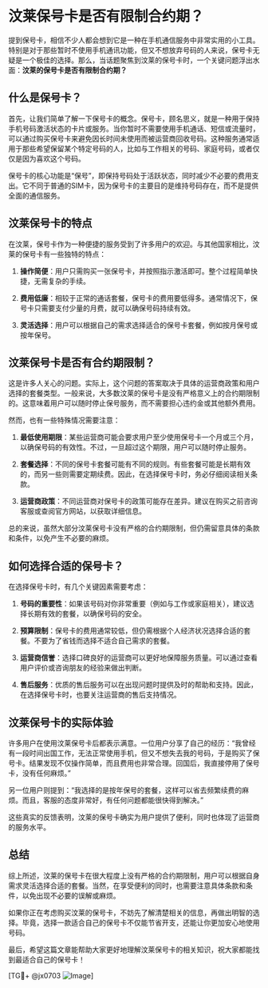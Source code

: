 # 汶莱保号卡是否有限制合约期？

提到保号卡，相信不少人都会想到它是一种在手机通信服务中非常实用的小工具。特别是对于那些暂时不使用手机通讯功能，但又不想放弃号码的人来说，保号卡无疑是一个极佳的选择。那么，当话题聚焦到汶莱的保号卡时，一个关键问题浮出水面：**汶莱的保号卡是否有限制合约期？**

## 什么是保号卡？

首先，让我们简单了解一下保号卡的概念。保号卡，顾名思义，就是一种用于保持手机号码激活状态的卡片或服务。当你暂时不需要使用手机通话、短信或流量时，可以通过购买保号卡来避免因长时间未使用而被运营商回收号码。这种服务通常适用于那些希望保留某个特定号码的人，比如与工作相关的号码、家庭号码，或者仅仅是因为喜欢这个号码。

保号卡的核心功能是“保号”，即保持号码处于活跃状态，同时减少不必要的费用支出。它不同于普通的SIM卡，因为保号卡的主要目的是维持号码存在，而不是提供全面的通信服务。

## 汶莱保号卡的特点

在汶莱，保号卡作为一种便捷的服务受到了许多用户的欢迎。与其他国家相比，汶莱的保号卡有一些独特的特点：

1. **操作简便**：用户只需购买一张保号卡，并按照指示激活即可。整个过程简单快捷，无需复杂的手续。
   
2. **费用低廉**：相较于正常的通话套餐，保号卡的费用要低得多。通常情况下，保号卡只需要支付少量的月费，就可以确保号码持续有效。

3. **灵活选择**：用户可以根据自己的需求选择适合的保号卡套餐，例如按月保号或按年保号。

## 汶莱保号卡是否有合约期限制？

这是许多人关心的问题。实际上，这个问题的答案取决于具体的运营商政策和用户选择的套餐类型。一般来说，大多数汶莱的保号卡是没有严格意义上的合约期限制的。这意味着用户可以随时停止保号服务，而不需要担心违约金或其他额外费用。

然而，也有一些特殊情况需要注意：

1. **最低使用期限**：某些运营商可能会要求用户至少使用保号卡一个月或三个月，以确保号码的有效性。不过，一旦超过这个期限，用户可以随时停止服务。

2. **套餐选择**：不同的保号卡套餐可能有不同的规则。有些套餐可能是长期有效的，而另一些则需要定期续费。因此，在选择保号卡时，务必仔细阅读相关条款。

3. **运营商政策**：不同运营商对保号卡的政策可能存在差异。建议在购买之前咨询客服或查阅官方网站，以获取详细信息。

总的来说，虽然大部分汶莱保号卡没有严格的合约期限制，但仍需留意具体的条款和条件，以免产生不必要的麻烦。

## 如何选择合适的保号卡？

在选择保号卡时，有几个关键因素需要考虑：

1. **号码的重要性**：如果该号码对你非常重要（例如与工作或家庭相关），建议选择长期有效的套餐，以确保号码的安全。

2. **预算限制**：保号卡的费用通常较低，但仍需根据个人经济状况选择合适的套餐。不要为了省钱而选择不适合自己需求的套餐。

3. **运营商信誉**：选择口碑良好的运营商可以更好地保障服务质量。可以通过查看用户评价或咨询朋友的经验来做出判断。

4. **售后服务**：优质的售后服务可以在出现问题时提供及时的帮助和支持。因此，在选择保号卡时，也要关注运营商的售后支持情况。

## 汶莱保号卡的实际体验

许多用户在使用汶莱保号卡后都表示满意。一位用户分享了自己的经历：“我曾经有一段时间出国工作，无法正常使用手机，但又不想失去我的号码，于是购买了保号卡。结果发现不仅操作简单，而且费用也非常合理。回国后，我直接停用了保号卡，没有任何麻烦。”

另一位用户则提到：“我选择的是按年保号的套餐，这样可以省去频繁续费的麻烦。而且，客服的态度非常好，有任何问题都能很快得到解决。”

这些真实的反馈表明，汶莱的保号卡确实为用户提供了便利，同时也体现了运营商的服务水平。

## 总结

综上所述，汶莱的保号卡在很大程度上没有严格的合约期限制，用户可以根据自身需求灵活选择合适的套餐。当然，在享受便利的同时，也需要注意具体条款和条件，以免出现不必要的误解或麻烦。

如果你正在考虑购买汶莱的保号卡，不妨先了解清楚相关的信息，再做出明智的选择。毕竟，选择一款适合自己的保号卡不仅能节省开支，还能让你更加安心地使用号码。

最后，希望这篇文章能帮助大家更好地理解汶莱保号卡的相关知识，祝大家都能找到最适合自己的保号卡！

[TG💪+ @jx0703 ![Image](https://github.com/user-attachments/assets/dbca1d08-cadb-493c-b0ec-ad6f7a83f270)]